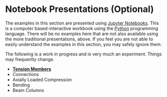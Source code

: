 # Notebook Presentations (Optional)

The examples in this section are presented using [Jupyter Notebooks](http://www.jupyter.org).
This is a computer based-interactive workbook using the [Python](https://www.python.org) programming
language.  There will be no examples here that are not also available using
the more traditional presentations, above.  If you feel you are not able to easily
understand the examples in this section, you may safely ignore them.

The following is a work in progress and is very much an experiment.  Things may 
frequently change.

* **[Tension Members](tension/tension)**
* Connections
* Axially Loaded Compression
* Bending
* Beam Columns

